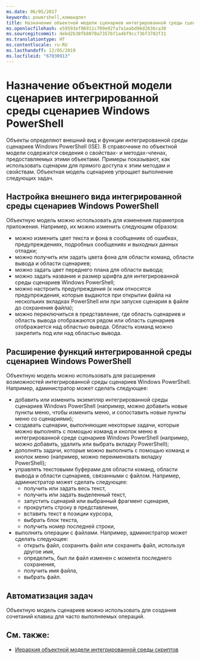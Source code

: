 ```yaml
---
ms.date: 06/05/2017
keywords: powershell,командлет
title: Назначение объектной модели сценариев интегрированной среды сценариев Windows PowerShell
ms.openlocfilehash: e59593ef06911c709e92fa7a1eabd96d2636ca30
ms.sourcegitcommit: debd2b38fb8070a7357bf1a4bf9cc736f3702f31
ms.translationtype: HT
ms.contentlocale: ru-RU
ms.lasthandoff: 12/05/2019
ms.locfileid: "67030913"
---
```

# <a name="purpose-of-the-windows-powershell-ise-scripting-object-model"></a>Назначение объектной модели сценариев интегрированной среды сценариев Windows PowerShell

Объекты определяют внешний вид и функции интегрированной среды сценариев Windows PowerShell (ISE). В справочнике по объектной модели содержатся сведения о свойствах- и методах-членах, предоставляемых этими объектами. Примеры показывают, как использовать сценарии для прямого доступа к этим методам и свойствам. Объектная модель сценариев упрощает выполнение следующих задач.

## <a name="customizing-the-appearance-of-windows-powershell-ise"></a>Настройка внешнего вида интегрированной среды сценариев Windows PowerShell

Объектную модель можно использовать для изменения параметров приложения. Например, их можно изменить следующим образом:

- можно изменить цвет текста и фона в сообщениях об ошибках, предупреждениях, подробных сообщениях и выходных данных отладки;
- можно получить или задать цвета фона для области команд, области вывода и области сценариев;
- можно задать цвет переднего плана для области вывода;
- можно задать название и размер шрифта для интегрированной среды сценариев Windows PowerShell;
- можно настроить предупреждения (к ним относятся предупреждения, которые выдаются при открытии файла на нескольких вкладках PowerShell или при запуске сценария в файле до сохранения файла);
- можно переключиться в представление, где область сценариев и область вывода отображаются рядом или область сценариев отображается над областью вывода. Область команд можно закрепить под или над областью вывода.

## <a name="enhancing-the-functionality-of-windows-powershell-ise"></a>Расширение функций интегрированной среды сценариев Windows PowerShell

Объектную модель можно использовать для расширения возможностей интегрированной среды сценариев Windows PowerShell. Например, администратор может сделать следующее:

- добавить или изменить экземпляр интегрированной среды сценариев Windows PowerShell (например, можно добавить новые пункты меню, чтобы изменить меню, и сопоставить новые пункты меню со сценариями);
- создавать сценарии, выполняющие некоторые задачи, которые можно выполнять с помощью команд и кнопок меню в интегрированной среде сценариев Windows PowerShell (например, можно добавить, удалить или выбрать вкладку PowerShell);
- дополнять задачи, которые можно выполнить с помощью команд и кнопок меню (например, можно переименовать вкладку PowerShell);
- управлять текстовыми буферами для области команд, области вывода и области сценариев, связанными с файлом. Например, администратор может сделать следующее:
  - получить или задать весь текст,
  - получить или задать выделенный текст,
  - запустить сценарий или выбранный фрагмент сценария,
  - прокрутить строку в представлении,
  - вставить текст в позиции курсора,
  - выбрать блок текста,
  - получить номер последней строки,
- выполнить операции с файлами. Например, администратор может сделать следующее:
  - открыть файл, сохранить файл или сохранить файл, используя другое имя,
  - определить, был ли файл изменен с момента последнего сохранения,
  - получить имя файла,
  - выбрать файл.

## <a name="automating-tasks"></a>Автоматизация задач

Объектную модель сценариев можно использовать для создания сочетаний клавиш для часто выполняемых операций.

## <a name="see-also"></a>См. также:

- [Иерархия объектной модели интегрированной среды скриптов](The-ISE-Object-Model-Hierarchy.md)
